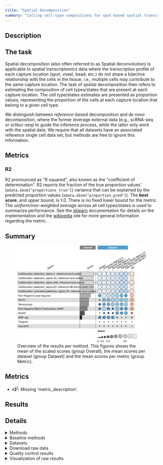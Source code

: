```yaml
---
title: "Spatial Decomposition"
summary: "Calling cell-type compositions for spot-based spatial transcriptomics data"
---
```


<script src="index_files/libs/htmlwidgets-1.5.4/htmlwidgets.js"></script>
<link href="index_files/libs/datatables-css-0.0.0/datatables-crosstalk.css" rel="stylesheet" />
<script src="index_files/libs/datatables-binding-0.25/datatables.js"></script>
<script src="index_files/libs/jquery-3.6.0/jquery-3.6.0.min.js"></script>
<link href="index_files/libs/dt-core-1.11.3/css/jquery.dataTables.min.css" rel="stylesheet" />
<link href="index_files/libs/dt-core-1.11.3/css/jquery.dataTables.extra.css" rel="stylesheet" />
<script src="index_files/libs/dt-core-1.11.3/js/jquery.dataTables.min.js"></script>
<link href="index_files/libs/dt-ext-select-1.11.3/css/select.dataTables.min.css" rel="stylesheet" />
<script src="index_files/libs/dt-ext-select-1.11.3/js/dataTables.select.min.js"></script>
<link href="index_files/libs/dt-ext-searchpanes-1.11.3/css/searchPanes.dataTables.min.css" rel="stylesheet" />
<script src="index_files/libs/dt-ext-searchpanes-1.11.3/js/dataTables.searchPanes.min.js"></script>
<script src="index_files/libs/jszip-1.11.3/jszip.min.js"></script>
<link href="index_files/libs/dt-ext-buttons-1.11.3/css/buttons.dataTables.min.css" rel="stylesheet" />
<script src="index_files/libs/dt-ext-buttons-1.11.3/js/dataTables.buttons.min.js"></script>
<script src="index_files/libs/dt-ext-buttons-1.11.3/js/buttons.html5.min.js"></script>
<script src="index_files/libs/dt-ext-buttons-1.11.3/js/buttons.colVis.min.js"></script>
<script src="index_files/libs/dt-ext-buttons-1.11.3/js/buttons.print.min.js"></script>
<link href="index_files/libs/crosstalk-1.2.0/css/crosstalk.min.css" rel="stylesheet" />
<script src="index_files/libs/crosstalk-1.2.0/js/crosstalk.min.js"></script>
<script src="index_files/libs/kePrint-0.0.1/kePrint.js"></script>
<link href="index_files/libs/lightable-0.0.1/lightable.css" rel="stylesheet" />


## Description

## The task

Spatial decomposition (also often referred to as Spatial deconvolution) is
applicable to spatial transcriptomics data where the transcription profile of
each capture location (spot, voxel, bead, etc.) do not share a bijective
relationship with the cells in the tissue, i.e., multiple cells may contribute
to the same capture location. The task of spatial decomposition then refers to
estimating the composition of cell types/states that are present at each capture
location. The cell type/states estimates are presented as proportion values,
representing the proportion of the cells at each capture location that belong to
a given cell type.

We distinguish between *reference-based* decomposition and *de novo*
decomposition, where the former leverage external data (e.g., scRNA-seq or
scNuc-seq) to guide the inference process, while the latter only work with the
spatial data. We require that all datasets have an associated reference single
cell data set, but methods are free to ignore this information.

## Metrics

### R2

R2 pronounced as "R squared", also known as the "coefficient of determination". R2
reports the fraction of the true proportion values' (`adata.obsm["proportions_true"]`)
variance that can be explained by the predicted proportion values
(`adata.obsm["proportion_pred"]`). The **best score**, and upper bound, is 1.0. There is
no fixed lower bound for the metric. The *uniform/non-weighted average* across all cell
types/states is used to summarize performance. See the
[sklearn](https://scikit-learn.org/stable/modules/generated/sklearn.metrics.r2_score.html)
documentation for details on the implementation and the
[wikipedia](https://en.wikipedia.org/wiki/Coefficient_of_determination) site for more
general information regarding the metric.

## Summary

<figure>
<img src="index.markdown_strict_files/figure-markdown_strict/summary-1.png" width="770" alt="Overview of the results per method. This figures shows the mean of the scaled scores (group Overall), the mean scores per dataset (group Dataset) and the mean scores per metric (group Metric)." />
<figcaption aria-hidden="true">Overview of the results per method. This figures shows the mean of the scaled scores (group Overall), the mean scores per dataset (group Dataset) and the mean scores per metric (group Metric).</figcaption>
</figure>

## Metrics

-   **r2**<sup><a href="/bibliography#miles2005rsquared" target="_blank">1</a></sup>: Missing 'metric_description'.

## Results

<div id="htmlwidget-a2d1fe9d6a1a3fd3abf0" style="width:100%;height:auto;" class="datatables html-widget"></div>
<script type="application/json" data-for="htmlwidget-a2d1fe9d6a1a3fd3abf0">{"x":{"filter":"none","vertical":false,"extensions":["Select","SearchPanes","Buttons"],"caption":"<caption>Results table of the scores per method, dataset and metric (after scaling). Use the filters to make a custom subselection of methods and datasets. The \"Overall mean\" dataset is the mean value across all datasets.<\/caption>","data":[["Cell2location, amortised (detection_alpha=20, reference hard-coded) <sup><a href=\"/bibliography#kleshchevnikov2022cell2location\" target=\"_blank\">2<\/a><\/sup>","Cell2location (detection_alpha=20, reference hard-coded) <sup><a href=\"/bibliography#kleshchevnikov2022cell2location\" target=\"_blank\">2<\/a><\/sup>","Cell2location (detection_alpha=1, reference hard-coded) <sup><a href=\"/bibliography#kleshchevnikov2022cell2location\" target=\"_blank\">2<\/a><\/sup>","Cell2location (detection_alpha=200, reference hard-coded) <sup><a href=\"/bibliography#kleshchevnikov2022cell2location\" target=\"_blank\">2<\/a><\/sup>","Cell2location (detection_alpha=20, reference NB without batch info) <sup><a href=\"/bibliography#kleshchevnikov2022cell2location\" target=\"_blank\">2<\/a><\/sup>","Cell2location, amortised (detection_alpha=20, reference hard-coded) <sup><a href=\"/bibliography#kleshchevnikov2022cell2location\" target=\"_blank\">2<\/a><\/sup>","Cell2location (detection_alpha=20, reference NB without batch info) <sup><a href=\"/bibliography#kleshchevnikov2022cell2location\" target=\"_blank\">2<\/a><\/sup>","Non-Negative Least Squares <sup><a href=\"/bibliography#lawson1995solving\" target=\"_blank\">3<\/a><\/sup>","Cell2location, amortised (detection_alpha=20, reference hard-coded) <sup><a href=\"/bibliography#kleshchevnikov2022cell2location\" target=\"_blank\">2<\/a><\/sup>","Cell2location (detection_alpha=200, reference hard-coded) <sup><a href=\"/bibliography#kleshchevnikov2022cell2location\" target=\"_blank\">2<\/a><\/sup>","Cell2location (detection_alpha=20, reference hard-coded) <sup><a href=\"/bibliography#kleshchevnikov2022cell2location\" target=\"_blank\">2<\/a><\/sup>","Cell2location (detection_alpha=1, reference hard-coded) <sup><a href=\"/bibliography#kleshchevnikov2022cell2location\" target=\"_blank\">2<\/a><\/sup>","Cell2location (detection_alpha=1, reference hard-coded) <sup><a href=\"/bibliography#kleshchevnikov2022cell2location\" target=\"_blank\">2<\/a><\/sup>","Cell2location (detection_alpha=20, reference NB without batch info) <sup><a href=\"/bibliography#kleshchevnikov2022cell2location\" target=\"_blank\">2<\/a><\/sup>","Cell2location (detection_alpha=20, reference hard-coded) <sup><a href=\"/bibliography#kleshchevnikov2022cell2location\" target=\"_blank\">2<\/a><\/sup>","Cell2location (detection_alpha=200, reference hard-coded) <sup><a href=\"/bibliography#kleshchevnikov2022cell2location\" target=\"_blank\">2<\/a><\/sup>","Cell2location (detection_alpha=20, reference NB without batch info) <sup><a href=\"/bibliography#kleshchevnikov2022cell2location\" target=\"_blank\">2<\/a><\/sup>","Cell2location (detection_alpha=1, reference hard-coded) <sup><a href=\"/bibliography#kleshchevnikov2022cell2location\" target=\"_blank\">2<\/a><\/sup>","Cell2location (detection_alpha=20, reference hard-coded) <sup><a href=\"/bibliography#kleshchevnikov2022cell2location\" target=\"_blank\">2<\/a><\/sup>","Cell2location (detection_alpha=200, reference hard-coded) <sup><a href=\"/bibliography#kleshchevnikov2022cell2location\" target=\"_blank\">2<\/a><\/sup>","Cell2location, amortised (detection_alpha=20, reference hard-coded) <sup><a href=\"/bibliography#kleshchevnikov2022cell2location\" target=\"_blank\">2<\/a><\/sup>","Cell2location (detection_alpha=1, reference hard-coded) <sup><a href=\"/bibliography#kleshchevnikov2022cell2location\" target=\"_blank\">2<\/a><\/sup>","Cell2location (detection_alpha=20, reference hard-coded) <sup><a href=\"/bibliography#kleshchevnikov2022cell2location\" target=\"_blank\">2<\/a><\/sup>","Cell2location (detection_alpha=200, reference hard-coded) <sup><a href=\"/bibliography#kleshchevnikov2022cell2location\" target=\"_blank\">2<\/a><\/sup>","Cell2location (detection_alpha=20, reference NB without batch info) <sup><a href=\"/bibliography#kleshchevnikov2022cell2location\" target=\"_blank\">2<\/a><\/sup>","Cell2location, amortised (detection_alpha=20, reference hard-coded) <sup><a href=\"/bibliography#kleshchevnikov2022cell2location\" target=\"_blank\">2<\/a><\/sup>","Cell2location (detection_alpha=1, reference hard-coded) <sup><a href=\"/bibliography#kleshchevnikov2022cell2location\" target=\"_blank\">2<\/a><\/sup>","Cell2location (detection_alpha=20, reference hard-coded) <sup><a href=\"/bibliography#kleshchevnikov2022cell2location\" target=\"_blank\">2<\/a><\/sup>","Cell2location (detection_alpha=200, reference hard-coded) <sup><a href=\"/bibliography#kleshchevnikov2022cell2location\" target=\"_blank\">2<\/a><\/sup>","Cell2location (detection_alpha=20, reference NB without batch info) <sup><a href=\"/bibliography#kleshchevnikov2022cell2location\" target=\"_blank\">2<\/a><\/sup>","Cell2location, amortised (detection_alpha=20, reference hard-coded) <sup><a href=\"/bibliography#kleshchevnikov2022cell2location\" target=\"_blank\">2<\/a><\/sup>","Non-Negative Least Squares <sup><a href=\"/bibliography#lawson1995solving\" target=\"_blank\">3<\/a><\/sup>","Cell2location (detection_alpha=1, reference hard-coded) <sup><a href=\"/bibliography#kleshchevnikov2022cell2location\" target=\"_blank\">2<\/a><\/sup>","Cell2location (detection_alpha=1, reference hard-coded) <sup><a href=\"/bibliography#kleshchevnikov2022cell2location\" target=\"_blank\">2<\/a><\/sup>","Cell2location (detection_alpha=20, reference hard-coded) <sup><a href=\"/bibliography#kleshchevnikov2022cell2location\" target=\"_blank\">2<\/a><\/sup>","Cell2location (detection_alpha=20, reference hard-coded) <sup><a href=\"/bibliography#kleshchevnikov2022cell2location\" target=\"_blank\">2<\/a><\/sup>","Cell2location (detection_alpha=200, reference hard-coded) <sup><a href=\"/bibliography#kleshchevnikov2022cell2location\" target=\"_blank\">2<\/a><\/sup>","Cell2location (detection_alpha=200, reference hard-coded) <sup><a href=\"/bibliography#kleshchevnikov2022cell2location\" target=\"_blank\">2<\/a><\/sup>","Cell2location (detection_alpha=20, reference NB without batch info) <sup><a href=\"/bibliography#kleshchevnikov2022cell2location\" target=\"_blank\">2<\/a><\/sup>","Cell2location (detection_alpha=20, reference NB without batch info) <sup><a href=\"/bibliography#kleshchevnikov2022cell2location\" target=\"_blank\">2<\/a><\/sup>","Cell2location, amortised (detection_alpha=20, reference hard-coded) <sup><a href=\"/bibliography#kleshchevnikov2022cell2location\" target=\"_blank\">2<\/a><\/sup>","Non-Negative Matrix Factorization (NMF) <sup><a href=\"/bibliography#cichocki2009fast\" target=\"_blank\">4<\/a><\/sup>","Non-Negative Least Squares <sup><a href=\"/bibliography#lawson1995solving\" target=\"_blank\">3<\/a><\/sup>","Cell2location, amortised (detection_alpha=20, reference hard-coded) <sup><a href=\"/bibliography#kleshchevnikov2022cell2location\" target=\"_blank\">2<\/a><\/sup>","Non-Negative Least Squares <sup><a href=\"/bibliography#lawson1995solving\" target=\"_blank\">3<\/a><\/sup>","RCTD <sup><a href=\"/bibliography#cable2021robust\" target=\"_blank\">5<\/a><\/sup>","RCTD <sup><a href=\"/bibliography#cable2021robust\" target=\"_blank\">5<\/a><\/sup>","Stereoscope <sup><a href=\"/bibliography#andersson2020single\" target=\"_blank\">6<\/a><\/sup>","Stereoscope <sup><a href=\"/bibliography#andersson2020single\" target=\"_blank\">6<\/a><\/sup>","Non-Negative Least Squares <sup><a href=\"/bibliography#lawson1995solving\" target=\"_blank\">3<\/a><\/sup>","RCTD <sup><a href=\"/bibliography#cable2021robust\" target=\"_blank\">5<\/a><\/sup>","Non-Negative Matrix Factorization (NMF) <sup><a href=\"/bibliography#cichocki2009fast\" target=\"_blank\">4<\/a><\/sup>","Stereoscope <sup><a href=\"/bibliography#andersson2020single\" target=\"_blank\">6<\/a><\/sup>","RCTD <sup><a href=\"/bibliography#cable2021robust\" target=\"_blank\">5<\/a><\/sup>","RCTD <sup><a href=\"/bibliography#cable2021robust\" target=\"_blank\">5<\/a><\/sup>","RCTD <sup><a href=\"/bibliography#cable2021robust\" target=\"_blank\">5<\/a><\/sup>","Stereoscope <sup><a href=\"/bibliography#andersson2020single\" target=\"_blank\">6<\/a><\/sup>","Non-Negative Least Squares <sup><a href=\"/bibliography#lawson1995solving\" target=\"_blank\">3<\/a><\/sup>","RCTD <sup><a href=\"/bibliography#cable2021robust\" target=\"_blank\">5<\/a><\/sup>","Stereoscope <sup><a href=\"/bibliography#andersson2020single\" target=\"_blank\">6<\/a><\/sup>","DestVI <sup><a href=\"/bibliography#lopez2022destvi\" target=\"_blank\">7<\/a><\/sup>","Stereoscope <sup><a href=\"/bibliography#andersson2020single\" target=\"_blank\">6<\/a><\/sup>","DestVI <sup><a href=\"/bibliography#lopez2022destvi\" target=\"_blank\">7<\/a><\/sup>","Stereoscope <sup><a href=\"/bibliography#andersson2020single\" target=\"_blank\">6<\/a><\/sup>","Non-Negative Least Squares <sup><a href=\"/bibliography#lawson1995solving\" target=\"_blank\">3<\/a><\/sup>","Non-Negative Least Squares <sup><a href=\"/bibliography#lawson1995solving\" target=\"_blank\">3<\/a><\/sup>","NMF-reg <sup><a href=\"/bibliography#rodriques2019slide\" target=\"_blank\">8<\/a><\/sup>","Non-Negative Matrix Factorization (NMF) <sup><a href=\"/bibliography#cichocki2009fast\" target=\"_blank\">4<\/a><\/sup>","Non-Negative Matrix Factorization (NMF) <sup><a href=\"/bibliography#cichocki2009fast\" target=\"_blank\">4<\/a><\/sup>","NMF-reg <sup><a href=\"/bibliography#rodriques2019slide\" target=\"_blank\">8<\/a><\/sup>","Non-Negative Matrix Factorization (NMF) <sup><a href=\"/bibliography#cichocki2009fast\" target=\"_blank\">4<\/a><\/sup>","DestVI <sup><a href=\"/bibliography#lopez2022destvi\" target=\"_blank\">7<\/a><\/sup>","Non-Negative Matrix Factorization (NMF) <sup><a href=\"/bibliography#cichocki2009fast\" target=\"_blank\">4<\/a><\/sup>","NMF-reg <sup><a href=\"/bibliography#rodriques2019slide\" target=\"_blank\">8<\/a><\/sup>","NMF-reg <sup><a href=\"/bibliography#rodriques2019slide\" target=\"_blank\">8<\/a><\/sup>","Stereoscope <sup><a href=\"/bibliography#andersson2020single\" target=\"_blank\">6<\/a><\/sup>","Non-Negative Matrix Factorization (NMF) <sup><a href=\"/bibliography#cichocki2009fast\" target=\"_blank\">4<\/a><\/sup>","DestVI <sup><a href=\"/bibliography#lopez2022destvi\" target=\"_blank\">7<\/a><\/sup>","Non-Negative Matrix Factorization (NMF) <sup><a href=\"/bibliography#cichocki2009fast\" target=\"_blank\">4<\/a><\/sup>","DestVI <sup><a href=\"/bibliography#lopez2022destvi\" target=\"_blank\">7<\/a><\/sup>","DestVI <sup><a href=\"/bibliography#lopez2022destvi\" target=\"_blank\">7<\/a><\/sup>","DestVI <sup><a href=\"/bibliography#lopez2022destvi\" target=\"_blank\">7<\/a><\/sup>","NMF-reg <sup><a href=\"/bibliography#rodriques2019slide\" target=\"_blank\">8<\/a><\/sup>","NMF-reg <sup><a href=\"/bibliography#rodriques2019slide\" target=\"_blank\">8<\/a><\/sup>","RCTD <sup><a href=\"/bibliography#cable2021robust\" target=\"_blank\">5<\/a><\/sup>","SeuratV3 <sup><a href=\"/bibliography#stuart2019comprehensive\" target=\"_blank\">9<\/a><\/sup>","DestVI <sup><a href=\"/bibliography#lopez2022destvi\" target=\"_blank\">7<\/a><\/sup>","Tangram <sup><a href=\"/bibliography#biancalani2021deep\" target=\"_blank\">10<\/a><\/sup>","SeuratV3 <sup><a href=\"/bibliography#stuart2019comprehensive\" target=\"_blank\">9<\/a><\/sup>","Tangram <sup><a href=\"/bibliography#biancalani2021deep\" target=\"_blank\">10<\/a><\/sup>","SeuratV3 <sup><a href=\"/bibliography#stuart2019comprehensive\" target=\"_blank\">9<\/a><\/sup>","Tangram <sup><a href=\"/bibliography#biancalani2021deep\" target=\"_blank\">10<\/a><\/sup>","Tangram <sup><a href=\"/bibliography#biancalani2021deep\" target=\"_blank\">10<\/a><\/sup>","SeuratV3 <sup><a href=\"/bibliography#stuart2019comprehensive\" target=\"_blank\">9<\/a><\/sup>","Tangram <sup><a href=\"/bibliography#biancalani2021deep\" target=\"_blank\">10<\/a><\/sup>","Tangram <sup><a href=\"/bibliography#biancalani2021deep\" target=\"_blank\">10<\/a><\/sup>","Tangram <sup><a href=\"/bibliography#biancalani2021deep\" target=\"_blank\">10<\/a><\/sup>","NMF-reg <sup><a href=\"/bibliography#rodriques2019slide\" target=\"_blank\">8<\/a><\/sup>","SeuratV3 <sup><a href=\"/bibliography#stuart2019comprehensive\" target=\"_blank\">9<\/a><\/sup>","SeuratV3 <sup><a href=\"/bibliography#stuart2019comprehensive\" target=\"_blank\">9<\/a><\/sup>","NMF-reg <sup><a href=\"/bibliography#rodriques2019slide\" target=\"_blank\">8<\/a><\/sup>","SeuratV3 <sup><a href=\"/bibliography#stuart2019comprehensive\" target=\"_blank\">9<\/a><\/sup>","Tangram <sup><a href=\"/bibliography#biancalani2021deep\" target=\"_blank\">10<\/a><\/sup>","SeuratV3 <sup><a href=\"/bibliography#stuart2019comprehensive\" target=\"_blank\">9<\/a><\/sup>"],["Pancreas (alpha=0.5) <sup><a href=\"/bibliography#luecken2022benchmarking\" target=\"_blank\">11<\/a><\/sup>","Pancreas (alpha=0.5) <sup><a href=\"/bibliography#luecken2022benchmarking\" target=\"_blank\">11<\/a><\/sup>","Pancreas (alpha=0.5) <sup><a href=\"/bibliography#luecken2022benchmarking\" target=\"_blank\">11<\/a><\/sup>","Pancreas (alpha=0.5) <sup><a href=\"/bibliography#luecken2022benchmarking\" target=\"_blank\">11<\/a><\/sup>","Pancreas (alpha=0.5) <sup><a href=\"/bibliography#luecken2022benchmarking\" target=\"_blank\">11<\/a><\/sup>","Pancreas (alpha=1) <sup><a href=\"/bibliography#luecken2022benchmarking\" target=\"_blank\">11<\/a><\/sup>","Pancreas (alpha=1) <sup><a href=\"/bibliography#luecken2022benchmarking\" target=\"_blank\">11<\/a><\/sup>","Pancreas (alpha=0.5) <sup><a href=\"/bibliography#luecken2022benchmarking\" target=\"_blank\">11<\/a><\/sup>","DestVI <sup><a href=\"/bibliography#lopez2022destvi\" target=\"_blank\">7<\/a><\/sup>","DestVI <sup><a href=\"/bibliography#lopez2022destvi\" target=\"_blank\">7<\/a><\/sup>","DestVI <sup><a href=\"/bibliography#lopez2022destvi\" target=\"_blank\">7<\/a><\/sup>","DestVI <sup><a href=\"/bibliography#lopez2022destvi\" target=\"_blank\">7<\/a><\/sup>","Pancreas (alpha=1) <sup><a href=\"/bibliography#luecken2022benchmarking\" target=\"_blank\">11<\/a><\/sup>","DestVI <sup><a href=\"/bibliography#lopez2022destvi\" target=\"_blank\">7<\/a><\/sup>","Pancreas (alpha=1) <sup><a href=\"/bibliography#luecken2022benchmarking\" target=\"_blank\">11<\/a><\/sup>","Pancreas (alpha=1) <sup><a href=\"/bibliography#luecken2022benchmarking\" target=\"_blank\">11<\/a><\/sup>","Pancreas (alpha=5) <sup><a href=\"/bibliography#luecken2022benchmarking\" target=\"_blank\">11<\/a><\/sup>","Pancreas (alpha=5) <sup><a href=\"/bibliography#luecken2022benchmarking\" target=\"_blank\">11<\/a><\/sup>","Pancreas (alpha=5) <sup><a href=\"/bibliography#luecken2022benchmarking\" target=\"_blank\">11<\/a><\/sup>","Pancreas (alpha=5) <sup><a href=\"/bibliography#luecken2022benchmarking\" target=\"_blank\">11<\/a><\/sup>","Pancreas (alpha=5) <sup><a href=\"/bibliography#luecken2022benchmarking\" target=\"_blank\">11<\/a><\/sup>","Overall mean","Overall mean","Overall mean","Overall mean","Overall mean","Tabula muris senis (alpha=0.5) <sup><a href=\"/bibliography#tabula2020single\" target=\"_blank\">12<\/a><\/sup>","Tabula muris senis (alpha=0.5) <sup><a href=\"/bibliography#tabula2020single\" target=\"_blank\">12<\/a><\/sup>","Tabula muris senis (alpha=0.5) <sup><a href=\"/bibliography#tabula2020single\" target=\"_blank\">12<\/a><\/sup>","Tabula muris senis (alpha=0.5) <sup><a href=\"/bibliography#tabula2020single\" target=\"_blank\">12<\/a><\/sup>","Tabula muris senis (alpha=0.5) <sup><a href=\"/bibliography#tabula2020single\" target=\"_blank\">12<\/a><\/sup>","Pancreas (alpha=1) <sup><a href=\"/bibliography#luecken2022benchmarking\" target=\"_blank\">11<\/a><\/sup>","Tabula muris senis (alpha=1) <sup><a href=\"/bibliography#tabula2020single\" target=\"_blank\">12<\/a><\/sup>","Tabula muris senis (alpha=5) <sup><a href=\"/bibliography#tabula2020single\" target=\"_blank\">12<\/a><\/sup>","Tabula muris senis (alpha=5) <sup><a href=\"/bibliography#tabula2020single\" target=\"_blank\">12<\/a><\/sup>","Tabula muris senis (alpha=1) <sup><a href=\"/bibliography#tabula2020single\" target=\"_blank\">12<\/a><\/sup>","Tabula muris senis (alpha=5) <sup><a href=\"/bibliography#tabula2020single\" target=\"_blank\">12<\/a><\/sup>","Tabula muris senis (alpha=1) <sup><a href=\"/bibliography#tabula2020single\" target=\"_blank\">12<\/a><\/sup>","Tabula muris senis (alpha=1) <sup><a href=\"/bibliography#tabula2020single\" target=\"_blank\">12<\/a><\/sup>","Tabula muris senis (alpha=5) <sup><a href=\"/bibliography#tabula2020single\" target=\"_blank\">12<\/a><\/sup>","Tabula muris senis (alpha=1) <sup><a href=\"/bibliography#tabula2020single\" target=\"_blank\">12<\/a><\/sup>","Pancreas (alpha=0.5) <sup><a href=\"/bibliography#luecken2022benchmarking\" target=\"_blank\">11<\/a><\/sup>","Pancreas (alpha=5) <sup><a href=\"/bibliography#luecken2022benchmarking\" target=\"_blank\">11<\/a><\/sup>","Tabula muris senis (alpha=5) <sup><a href=\"/bibliography#tabula2020single\" target=\"_blank\">12<\/a><\/sup>","Tabula muris senis (alpha=0.5) <sup><a href=\"/bibliography#tabula2020single\" target=\"_blank\">12<\/a><\/sup>","Tabula muris senis (alpha=0.5) <sup><a href=\"/bibliography#tabula2020single\" target=\"_blank\">12<\/a><\/sup>","Pancreas (alpha=5) <sup><a href=\"/bibliography#luecken2022benchmarking\" target=\"_blank\">11<\/a><\/sup>","Tabula muris senis (alpha=5) <sup><a href=\"/bibliography#tabula2020single\" target=\"_blank\">12<\/a><\/sup>","Pancreas (alpha=5) <sup><a href=\"/bibliography#luecken2022benchmarking\" target=\"_blank\">11<\/a><\/sup>","Overall mean","Tabula muris senis (alpha=5) <sup><a href=\"/bibliography#tabula2020single\" target=\"_blank\">12<\/a><\/sup>","Tabula muris senis (alpha=0.5) <sup><a href=\"/bibliography#tabula2020single\" target=\"_blank\">12<\/a><\/sup>","Tabula muris senis (alpha=0.5) <sup><a href=\"/bibliography#tabula2020single\" target=\"_blank\">12<\/a><\/sup>","Tabula muris senis (alpha=1) <sup><a href=\"/bibliography#tabula2020single\" target=\"_blank\">12<\/a><\/sup>","Pancreas (alpha=1) <sup><a href=\"/bibliography#luecken2022benchmarking\" target=\"_blank\">11<\/a><\/sup>","Pancreas (alpha=0.5) <sup><a href=\"/bibliography#luecken2022benchmarking\" target=\"_blank\">11<\/a><\/sup>","Tabula muris senis (alpha=1) <sup><a href=\"/bibliography#tabula2020single\" target=\"_blank\">12<\/a><\/sup>","Tabula muris senis (alpha=1) <sup><a href=\"/bibliography#tabula2020single\" target=\"_blank\">12<\/a><\/sup>","Overall mean","Overall mean","Tabula muris senis (alpha=5) <sup><a href=\"/bibliography#tabula2020single\" target=\"_blank\">12<\/a><\/sup>","Pancreas (alpha=1) <sup><a href=\"/bibliography#luecken2022benchmarking\" target=\"_blank\">11<\/a><\/sup>","Tabula muris senis (alpha=0.5) <sup><a href=\"/bibliography#tabula2020single\" target=\"_blank\">12<\/a><\/sup>","Pancreas (alpha=0.5) <sup><a href=\"/bibliography#luecken2022benchmarking\" target=\"_blank\">11<\/a><\/sup>","Tabula muris senis (alpha=5) <sup><a href=\"/bibliography#tabula2020single\" target=\"_blank\">12<\/a><\/sup>","DestVI <sup><a href=\"/bibliography#lopez2022destvi\" target=\"_blank\">7<\/a><\/sup>","Pancreas (alpha=1) <sup><a href=\"/bibliography#luecken2022benchmarking\" target=\"_blank\">11<\/a><\/sup>","Tabula muris senis (alpha=5) <sup><a href=\"/bibliography#tabula2020single\" target=\"_blank\">12<\/a><\/sup>","Overall mean","Pancreas (alpha=5) <sup><a href=\"/bibliography#luecken2022benchmarking\" target=\"_blank\">11<\/a><\/sup>","Tabula muris senis (alpha=1) <sup><a href=\"/bibliography#tabula2020single\" target=\"_blank\">12<\/a><\/sup>","Tabula muris senis (alpha=1) <sup><a href=\"/bibliography#tabula2020single\" target=\"_blank\">12<\/a><\/sup>","Pancreas (alpha=1) <sup><a href=\"/bibliography#luecken2022benchmarking\" target=\"_blank\">11<\/a><\/sup>","Pancreas (alpha=0.5) <sup><a href=\"/bibliography#luecken2022benchmarking\" target=\"_blank\">11<\/a><\/sup>","DestVI <sup><a href=\"/bibliography#lopez2022destvi\" target=\"_blank\">7<\/a><\/sup>","DestVI <sup><a href=\"/bibliography#lopez2022destvi\" target=\"_blank\">7<\/a><\/sup>","DestVI <sup><a href=\"/bibliography#lopez2022destvi\" target=\"_blank\">7<\/a><\/sup>","Overall mean","Pancreas (alpha=5) <sup><a href=\"/bibliography#luecken2022benchmarking\" target=\"_blank\">11<\/a><\/sup>","Pancreas (alpha=1) <sup><a href=\"/bibliography#luecken2022benchmarking\" target=\"_blank\">11<\/a><\/sup>","Pancreas (alpha=5) <sup><a href=\"/bibliography#luecken2022benchmarking\" target=\"_blank\">11<\/a><\/sup>","Pancreas (alpha=0.5) <sup><a href=\"/bibliography#luecken2022benchmarking\" target=\"_blank\">11<\/a><\/sup>","Overall mean","Tabula muris senis (alpha=0.5) <sup><a href=\"/bibliography#tabula2020single\" target=\"_blank\">12<\/a><\/sup>","DestVI <sup><a href=\"/bibliography#lopez2022destvi\" target=\"_blank\">7<\/a><\/sup>","Tabula muris senis (alpha=0.5) <sup><a href=\"/bibliography#tabula2020single\" target=\"_blank\">12<\/a><\/sup>","DestVI <sup><a href=\"/bibliography#lopez2022destvi\" target=\"_blank\">7<\/a><\/sup>","Pancreas (alpha=5) <sup><a href=\"/bibliography#luecken2022benchmarking\" target=\"_blank\">11<\/a><\/sup>","Tabula muris senis (alpha=5) <sup><a href=\"/bibliography#tabula2020single\" target=\"_blank\">12<\/a><\/sup>","Tabula muris senis (alpha=5) <sup><a href=\"/bibliography#tabula2020single\" target=\"_blank\">12<\/a><\/sup>","Pancreas (alpha=0.5) <sup><a href=\"/bibliography#luecken2022benchmarking\" target=\"_blank\">11<\/a><\/sup>","Pancreas (alpha=0.5) <sup><a href=\"/bibliography#luecken2022benchmarking\" target=\"_blank\">11<\/a><\/sup>","Tabula muris senis (alpha=1) <sup><a href=\"/bibliography#tabula2020single\" target=\"_blank\">12<\/a><\/sup>","Tabula muris senis (alpha=1) <sup><a href=\"/bibliography#tabula2020single\" target=\"_blank\">12<\/a><\/sup>","Tabula muris senis (alpha=0.5) <sup><a href=\"/bibliography#tabula2020single\" target=\"_blank\">12<\/a><\/sup>","Pancreas (alpha=1) <sup><a href=\"/bibliography#luecken2022benchmarking\" target=\"_blank\">11<\/a><\/sup>","Overall mean","Tabula muris senis (alpha=5) <sup><a href=\"/bibliography#tabula2020single\" target=\"_blank\">12<\/a><\/sup>","Pancreas (alpha=5) <sup><a href=\"/bibliography#luecken2022benchmarking\" target=\"_blank\">11<\/a><\/sup>","Overall mean","Tabula muris senis (alpha=1) <sup><a href=\"/bibliography#tabula2020single\" target=\"_blank\">12<\/a><\/sup>","Pancreas (alpha=1) <sup><a href=\"/bibliography#luecken2022benchmarking\" target=\"_blank\">11<\/a><\/sup>","DestVI <sup><a href=\"/bibliography#lopez2022destvi\" target=\"_blank\">7<\/a><\/sup>","DestVI <sup><a href=\"/bibliography#lopez2022destvi\" target=\"_blank\">7<\/a><\/sup>"],[0.937014753181216,0.926315934514481,0.925998728785761,0.925424958851603,0.925366057435579,0.905368769364386,0.902060537733502,0.900644825782535,0.900538495420019,0.89835106838777,0.898346586700853,0.898341634618655,0.897676650037383,0.89748742968948,0.896899296179059,0.896095139199156,0.873693388320901,0.873449741471309,0.873288735782773,0.870068918147605,0.8653424869397,0.855259503797447,0.854155001496613,0.852101194100165,0.848449201623164,0.843936323891122,0.840988385250572,0.838454124364698,0.835590112792873,0.826432929987882,0.824043836902177,0.80046200418048,0.776928776147552,0.773432610270897,0.773079278200995,0.772701054733434,0.770958608810269,0.76821955251188,0.757223750733913,0.75688031746089,0.744191085478717,0.743485154186232,0.739893409390207,0.731054839951638,0.715874507763851,0.701418274591183,0.6856455187046,0.684829064204727,0.673657771629452,0.672259522566452,0.6568413289203,0.634861659533817,0.631830371750329,0.620205349021131,0.590421242261145,0.584749921747156,0.577862614243482,0.565621343425103,0.561132589768342,0.559738040674922,0.545973594406287,0.520462965918669,0.513758608015946,0.495205241861399,0.493781743242768,0.48953882418022,0.479976984517995,0.472164946998563,0.47113094145035,0.462000258434543,0.460275037269433,0.442593901157234,0.442277501137284,0.411859050333294,0.396252626654112,0.334318255116397,0.315486762930206,0.29434769342732,0.229365528096917,0.20280059696647,0.183138441183802,0.181845877584225,0.134812953204957,0.0889238232119196,0.0886464931328759,0.0158438755227442,-0.00967716532272123,-0.100200794589274,-0.133213607214541,-0.138980894787534,-0.155725105071339,-0.175536210810183,-0.177104187980244,-0.192818527831023,-0.20939565097834,-0.210836466655828,-0.279083677554245,-0.288890028471463,-0.381562745017298,-0.576573739103164,-0.6064320422457,-0.6112567024809,-0.941531537078311,-2.57728336162979],[0.937014753181216,0.926315934514481,0.925998728785761,0.925424958851603,0.925366057435579,0.905368769364386,0.902060537733502,0.900644825782535,0.900538495420019,0.89835106838777,0.898346586700853,0.898341634618655,0.897676650037383,0.89748742968948,0.896899296179059,0.896095139199156,0.873693388320901,0.873449741471309,0.873288735782773,0.870068918147605,0.8653424869397,0.855259503797447,0.854155001496613,0.852101194100165,0.848449201623164,0.843936323891122,0.840988385250572,0.838454124364698,0.835590112792873,0.826432929987882,0.824043836902177,0.80046200418048,0.776928776147552,0.773432610270897,0.773079278200995,0.772701054733434,0.770958608810269,0.76821955251188,0.757223750733913,0.75688031746089,0.744191085478717,0.743485154186232,0.739893409390207,0.731054839951638,0.715874507763851,0.701418274591183,0.6856455187046,0.684829064204727,0.673657771629452,0.672259522566452,0.6568413289203,0.634861659533817,0.631830371750329,0.620205349021131,0.590421242261145,0.584749921747156,0.577862614243482,0.565621343425103,0.561132589768342,0.559738040674922,0.545973594406287,0.520462965918669,0.513758608015946,0.495205241861399,0.493781743242768,0.48953882418022,0.479976984517995,0.472164946998563,0.47113094145035,0.462000258434543,0.460275037269433,0.442593901157234,0.442277501137284,0.411859050333294,0.396252626654112,0.334318255116397,0.315486762930206,0.29434769342732,0.229365528096917,0.20280059696647,0.183138441183802,0.181845877584225,0.134812953204957,0.0889238232119196,0.0886464931328759,0.0158438755227442,-0.00967716532272123,-0.100200794589274,-0.133213607214541,-0.138980894787534,-0.155725105071339,-0.175536210810183,-0.177104187980244,-0.192818527831023,-0.20939565097834,-0.210836466655828,-0.279083677554245,-0.288890028471463,-0.381562745017298,-0.576573739103164,-0.6064320422457,-0.6112567024809,-0.941531537078311,-2.57728336162979],[14820,13438,7408,25019,12849,19360,10449,188,15909,9990,11149,12567,14349,11328,21558,8770,9050,21601,6357,10538,16979,17003.2857142857,15989.4285714286,12614.5714285714,10877.5714285714,16087.4285714286,25086,25075,10058,9769,16919,239,24895,13117,10006,24343,10108,13819,9819,12879,14249,260,218,14376,289,948,869,1849,878,501.857142857143,2761,328,2028,1328,859,969,1359,329,1493.42857142857,1518.57142857143,6760,998,11418,878,579,1671,288,939,586.714285714286,218,349,4320,270,228,1691,2640,1691,8763.42857142857,270,1899,17268,11261,603,508,2720,538,8418,429,1109,979,478,469,1552,809,399,419,802.428571428571,659,448,853.142857142857,629,348,1370,2242],[599.1,1374.6,1386.3,1416.2,1406.9,590.2,1496.3,120.4,1918,2068.3,2008.1,1840.5,1516.2,1910.7,459.6,1346.1,1512.6,1498,1450.8,1403.5,1840.7,1498.81428571429,1367.41428571429,1453.51428571429,1596.67142857143,1528.95714285714,1400.3,1406.6,1339.5,1631.9,1921.5,27.7,1512.4,1338,1338.1,1534.1,1327.7,1273.3,1642.3,1576,1888.9,176.6,27.1,1944.3,65.1,22.9,17.6,1144.7,928.3,55.7571428571429,15.6,482.5,1029.4,21.8,17.8,18.6,1365.3,24.8,19.2142857142857,1203.85714285714,2681.1,904.7,2610.1,939.7,51.3,73.9,1095.7,313.7,456.6,1983.5,398.6,1430,884.9,1789.2,1566.4,2114.9,591.9,1901.55714285714,348,1060.2,726.7,2222.5,1522.11428571429,1383.6,20.2,149.9,2580.3,336.3,112.9,320.2,161.4,565.5,684.7,141.1,685.2,639,752.628571428571,1908.6,158.1,142.814285714286,927.8,150.4,2037.5,125.9],[11.9140625,1.171875,1.26953125,3.7109375,3.125,11.9140625,3.125,0.64189453125,40.4296875,4.98046875,5.078125,4.98046875,4.19921875,4.98046875,1.26953125,1.3671875,3.125,1.953125,1.5625,4.78515625,17.1875,2.32979910714286,1.86941964285714,2.66462053571429,4.52008928571429,18.6104910714286,1.171875,1.3671875,1.3671875,6.0546875,15.91796875,0.6419921875,1.3671875,1.3671875,1.26953125,1.3671875,1.26953125,1.171875,5.95703125,5.2734375,16.6015625,0.64306640625,0.2314453125,16.30859375,0.469921875,4.19921875,2.34375,1.3671875,1.171875,0.380301339285714,4.19921875,0.824609375,1.3671875,4.19921875,2.34375,2.34375,1.3671875,0.22470703125,3.40401785714286,1.29743303571429,2.1484375,1.171875,2.05078125,1.171875,0.22529296875,0.22685546875,1.46484375,0.82451171875,0.810477120535714,1.3671875,0.82529296875,2.05078125,0.64345703125,1.46484375,2.24609375,1.46484375,1.26953125,2.34375,0.64287109375,1.66015625,1.5625,1.953125,2.42745535714286,3.61328125,4.19921875,124.0234375,4.98046875,0.9765625,243.359375,1.26953125,61.62109375,0.9765625,1.26953125,183.59375,1.26953125,0.9765625,1.40904017857143,3.22265625,62.3046875,146.023995535714,3.61328125,63.8671875,3.125,283.3984375]],"container":"<table class=\"stripe compact\">\n  <thead>\n    <tr>\n      <th>Method<\/th>\n      <th>Dataset<\/th>\n      <th>Mean score<\/th>\n      <th>r2<\/th>\n      <th>Runtime (s)<\/th>\n      <th>CPU (%)<\/th>\n      <th>Memory (GB)<\/th>\n    <\/tr>\n  <\/thead>\n<\/table>","options":{"dom":"Bt","paging":false,"columnDefs":[{"targets":5,"render":"function(data, type, row, meta) {\n    return type !== 'display' ? data : DTWidget.formatRound(data, 0, 3, \",\", \".\", null);\n  }"},{"targets":4,"render":"function(data, type, row, meta) {\n    return type !== 'display' ? data : DTWidget.formatRound(data, 0, 3, \",\", \".\", null);\n  }"},{"targets":6,"render":"function(data, type, row, meta) {\n    return type !== 'display' ? data : DTWidget.formatRound(data, 2, 3, \",\", \".\", null);\n  }"},{"targets":2,"render":"function(data, type, row, meta) {\n    return type !== 'display' ? data : DTWidget.formatRound(data, 2, 3, \",\", \".\", null);\n  }"},{"targets":3,"render":"function(data, type, row, meta) {\n    return type !== 'display' ? data : DTWidget.formatRound(data, 2, 3, \",\", \".\", null);\n  }"},{"searchPanes":{"show":false},"targets":[2,3,4,5,6]},{"searchPanes":{"preSelect":"Overall mean"},"targets":1},{"className":"dt-right","targets":[2,3,4,5,6]}],"buttons":["searchPanes","csv","excel"],"language":{"searchPanes":{"collapse":"Filter datasets / methods"}},"scrollX":true,"order":[],"autoWidth":false,"orderClasses":false}},"evals":["options.columnDefs.0.render","options.columnDefs.1.render","options.columnDefs.2.render","options.columnDefs.3.render","options.columnDefs.4.render"],"jsHooks":[]}</script>

## Details

<details>
<summary>
Methods
</summary>

-   **Cell2location, amortised (detection_alpha=20, reference hard-coded)**<sup><a href="/bibliography#kleshchevnikov2022cell2location" target="_blank">2</a></sup>: Missing 'method_description'. Links: [Docs](https://github.com/BayraktarLab/cell2location).

<!-- -->

-   **Cell2location (detection_alpha=1, reference hard-coded)**<sup><a href="/bibliography#kleshchevnikov2022cell2location" target="_blank">2</a></sup>: Missing 'method_description'. Links: [Docs](https://github.com/BayraktarLab/cell2location).

<!-- -->

-   **Cell2location (detection_alpha=20, reference hard-coded)**<sup><a href="/bibliography#kleshchevnikov2022cell2location" target="_blank">2</a></sup>: Missing 'method_description'. Links: [Docs](https://github.com/BayraktarLab/cell2location).

<!-- -->

-   **Cell2location (detection_alpha=200, reference hard-coded)**<sup><a href="/bibliography#kleshchevnikov2022cell2location" target="_blank">2</a></sup>: Missing 'method_description'. Links: [Docs](https://github.com/BayraktarLab/cell2location).

<!-- -->

-   **Cell2location (detection_alpha=20, reference NB without batch info)**<sup><a href="/bibliography#kleshchevnikov2022cell2location" target="_blank">2</a></sup>: Missing 'method_description'. Links: [Docs](https://github.com/BayraktarLab/cell2location).

<!-- -->

-   **DestVI**<sup><a href="/bibliography#lopez2022destvi" target="_blank">7</a></sup>: Missing 'method_description'. Links: [Docs](https://github.com/YosefLab/scvi-tools).

<!-- -->

-   **Non-Negative Matrix Factorization (NMF)**<sup><a href="/bibliography#cichocki2009fast" target="_blank">4</a></sup>: Missing 'method_description'. Links: [Docs](https://scikit-learn.org/stable/modules/generated/sklearn.decomposition.NMF.html).

<!-- -->

-   **NMF-reg**<sup><a href="/bibliography#rodriques2019slide" target="_blank">8</a></sup>: Missing 'method_description'. Links: [Docs](https://github.com/tudaga/NMFreg_tutorial).

<!-- -->

-   **Non-Negative Least Squares**<sup><a href="/bibliography#lawson1995solving" target="_blank">3</a></sup>: Missing 'method_description'. Links: [Docs](https://docs.scipy.org/doc/scipy/reference/generated/scipy.optimize.nnls.html).

<!-- -->

-   **Random Proportions**<sup><a href="/bibliography#openproblems" target="_blank">13</a></sup>: Missing 'method_description'. Links: [Docs](https://github.com/openproblems-bio/openproblems).

<!-- -->

-   **RCTD**<sup><a href="/bibliography#cable2021robust" target="_blank">5</a></sup>: Missing 'method_description'. Links: [Docs](https://github.com/dmcable/spacexr).

<!-- -->

-   **SeuratV3**<sup><a href="/bibliography#stuart2019comprehensive" target="_blank">9</a></sup>: Missing 'method_description'. Links: [Docs](https://satijalab.org/seurat/archive/v3.2/spatial_vignette.html).

<!-- -->

-   **Stereoscope**<sup><a href="/bibliography#andersson2020single" target="_blank">6</a></sup>: Missing 'method_description'. Links: [Docs](https://github.com/scverse/scvi-tools).

<!-- -->

-   **Tangram**<sup><a href="/bibliography#biancalani2021deep" target="_blank">10</a></sup>: Missing 'method_description'. Links: [Docs](https://github.com/broadinstitute/Tangram).

<!-- -->

-   **True Proportions**<sup><a href="/bibliography#openproblems" target="_blank">13</a></sup>: Missing 'method_description'. Links: [Docs](https://github.com/openproblems-bio/openproblems).

</details>
<details>
<summary>
Baseline methods
</summary>

-   **Random Proportions**: Missing 'method_description'.

<!-- -->

-   **True Proportions**: Missing 'method_description'.

</details>
<details>
<summary>
Datasets
</summary>

-   **DestVI**<sup><a href="/bibliography#lopez2022destvi" target="_blank">7</a></sup>: Missing 'dataset_description'.

<!-- -->

-   **Pancreas (alpha=0.5)**<sup><a href="/bibliography#luecken2022benchmarking" target="_blank">11</a></sup>: Missing 'dataset_description'.

<!-- -->

-   **Pancreas (alpha=1)**<sup><a href="/bibliography#luecken2022benchmarking" target="_blank">11</a></sup>: Missing 'dataset_description'.

<!-- -->

-   **Pancreas (alpha=5)**<sup><a href="/bibliography#luecken2022benchmarking" target="_blank">11</a></sup>: Missing 'dataset_description'.

<!-- -->

-   **Tabula muris senis (alpha=0.5)**<sup><a href="/bibliography#tabula2020single" target="_blank">12</a></sup>: Missing 'dataset_description'.

<!-- -->

-   **Tabula muris senis (alpha=1)**<sup><a href="/bibliography#tabula2020single" target="_blank">12</a></sup>: Missing 'dataset_description'.

<!-- -->

-   **Tabula muris senis (alpha=5)**<sup><a href="/bibliography#tabula2020single" target="_blank">12</a></sup>: Missing 'dataset_description'.

</details>
<details>
<summary>
Download raw data
</summary>

<a href="data/task_info.json" class="btn btn-secondary">Task info</a>
<a href="data/method_info.json" class="btn btn-secondary">Method info</a>
<a href="data/metric_info.json" class="btn btn-secondary">Metric info</a>
<a href="data/dataset_info.json" class="btn btn-secondary">Dataset info</a>
<a href="data/results.json" class="btn btn-secondary">Results</a>
<a href="data/quality_control.json" class="btn btn-secondary">Quality control</a>

</details>
<details>
<summary>
Quality control results
</summary>
<table class="table lightable-paper" style='margin-left: auto; margin-right: auto; font-family: "Arial Narrow", arial, helvetica, sans-serif; margin-left: auto; margin-right: auto;'>
 <thead>
  <tr>
   <th style="text-align:left;"> Category </th>
   <th style="text-align:left;"> Name </th>
   <th style="text-align:right;"> Value </th>
   <th style="text-align:left;"> Condition </th>
   <th style="text-align:left;"> Severity </th>
  </tr>
 </thead>
<tbody>
  <tr>
   <td style="text-align:left;" data-toggle="tooltip" data-container="body" data-placement="right" title="Dataset metadata field 'dataset_description' should be defined
  Task id: spatial_decomposition
  Field: dataset_description
"> Dataset info </td>
   <td style="text-align:left;" data-toggle="tooltip" data-container="body" data-placement="right" title="Dataset metadata field 'dataset_description' should be defined
  Task id: spatial_decomposition
  Field: dataset_description
"> Pct 'dataset_description' missing </td>
   <td style="text-align:right;" data-toggle="tooltip" data-container="body" data-placement="right" title="Dataset metadata field 'dataset_description' should be defined
  Task id: spatial_decomposition
  Field: dataset_description
"> 1.000000 </td>
   <td style="text-align:left;" data-toggle="tooltip" data-container="body" data-placement="right" title="Dataset metadata field 'dataset_description' should be defined
  Task id: spatial_decomposition
  Field: dataset_description
"> percent_missing(dataset_info, field) </td>
   <td style="text-align:left;color: red !important;" data-toggle="tooltip" data-container="body" data-placement="right" title="Dataset metadata field 'dataset_description' should be defined
  Task id: spatial_decomposition
  Field: dataset_description
"> ✗✗ </td>
  </tr>
  <tr>
   <td style="text-align:left;" data-toggle="tooltip" data-container="body" data-placement="right" title="Method metadata field 'method_description' should be defined
  Task id: spatial_decomposition
  Field: method_description
"> Method info </td>
   <td style="text-align:left;" data-toggle="tooltip" data-container="body" data-placement="right" title="Method metadata field 'method_description' should be defined
  Task id: spatial_decomposition
  Field: method_description
"> Pct 'method_description' missing </td>
   <td style="text-align:right;" data-toggle="tooltip" data-container="body" data-placement="right" title="Method metadata field 'method_description' should be defined
  Task id: spatial_decomposition
  Field: method_description
"> 1.000000 </td>
   <td style="text-align:left;" data-toggle="tooltip" data-container="body" data-placement="right" title="Method metadata field 'method_description' should be defined
  Task id: spatial_decomposition
  Field: method_description
"> percent_missing(method_info, field) </td>
   <td style="text-align:left;color: red !important;" data-toggle="tooltip" data-container="body" data-placement="right" title="Method metadata field 'method_description' should be defined
  Task id: spatial_decomposition
  Field: method_description
"> ✗✗ </td>
  </tr>
  <tr>
   <td style="text-align:left;" data-toggle="tooltip" data-container="body" data-placement="right" title="Metric metadata field 'metric_description' should be defined
  Task id: spatial_decomposition
  Field: metric_description
"> Metric info </td>
   <td style="text-align:left;" data-toggle="tooltip" data-container="body" data-placement="right" title="Metric metadata field 'metric_description' should be defined
  Task id: spatial_decomposition
  Field: metric_description
"> Pct 'metric_description' missing </td>
   <td style="text-align:right;" data-toggle="tooltip" data-container="body" data-placement="right" title="Metric metadata field 'metric_description' should be defined
  Task id: spatial_decomposition
  Field: metric_description
"> 1.000000 </td>
   <td style="text-align:left;" data-toggle="tooltip" data-container="body" data-placement="right" title="Metric metadata field 'metric_description' should be defined
  Task id: spatial_decomposition
  Field: metric_description
"> percent_missing(metric_info, field) </td>
   <td style="text-align:left;color: red !important;" data-toggle="tooltip" data-container="body" data-placement="right" title="Metric metadata field 'metric_description' should be defined
  Task id: spatial_decomposition
  Field: metric_description
"> ✗✗ </td>
  </tr>
  <tr>
   <td style="text-align:left;" data-toggle="tooltip" data-container="body" data-placement="right" title="Method seuratv3 performs much worse than baselines.
  Task id: spatial_decomposition
  Method id: seuratv3
  Metric id: r2
  Worst score: -2.577283361629789%
"> Scaling </td>
   <td style="text-align:left;" data-toggle="tooltip" data-container="body" data-placement="right" title="Method seuratv3 performs much worse than baselines.
  Task id: spatial_decomposition
  Method id: seuratv3
  Metric id: r2
  Worst score: -2.577283361629789%
"> Worst score seuratv3 r2 </td>
   <td style="text-align:right;" data-toggle="tooltip" data-container="body" data-placement="right" title="Method seuratv3 performs much worse than baselines.
  Task id: spatial_decomposition
  Method id: seuratv3
  Metric id: r2
  Worst score: -2.577283361629789%
"> -2.577283 </td>
   <td style="text-align:left;" data-toggle="tooltip" data-container="body" data-placement="right" title="Method seuratv3 performs much worse than baselines.
  Task id: spatial_decomposition
  Method id: seuratv3
  Metric id: r2
  Worst score: -2.577283361629789%
"> worst_score &gt;= -1 </td>
   <td style="text-align:left;color: red !important;" data-toggle="tooltip" data-container="body" data-placement="right" title="Method seuratv3 performs much worse than baselines.
  Task id: spatial_decomposition
  Method id: seuratv3
  Metric id: r2
  Worst score: -2.577283361629789%
"> ✗✗ </td>
  </tr>
</tbody>
</table>

</details>
<details>
<summary>
Visualization of raw results
</summary>

<img src="index.markdown_strict_files/figure-markdown_strict/raw_results-1.png" width="960" />

</details>
